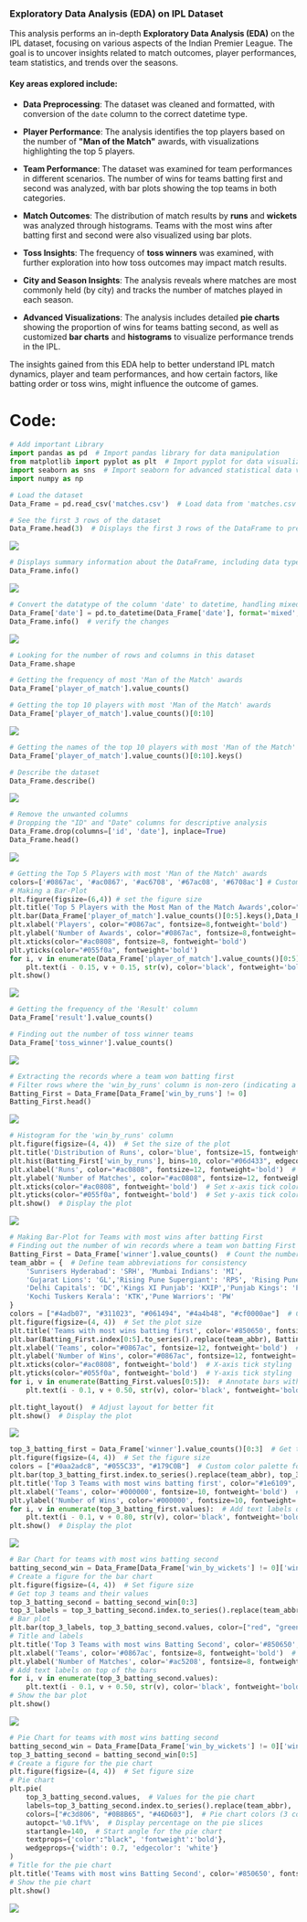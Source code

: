 ### **Exploratory Data Analysis (EDA) on IPL Dataset**

This analysis performs an in-depth **Exploratory Data Analysis (EDA)** on the IPL dataset, focusing on various aspects of the Indian Premier League. The goal is to uncover insights related to match outcomes, player performances, team statistics, and trends over the seasons.

#### Key areas explored include:

* **Data Preprocessing**: The dataset was cleaned and formatted, with conversion of the `date` column to the correct datetime type.

* **Player Performance**: The analysis identifies the top players based on the number of **"Man of the Match"** awards, with visualizations highlighting the top 5 players.

* **Team Performance**: The dataset was examined for team performances in different scenarios. The number of wins for teams batting first and second was analyzed, with bar plots showing the top teams in both categories.

* **Match Outcomes**: The distribution of match results by **runs** and **wickets** was analyzed through histograms. Teams with the most wins after batting first and second were also visualized using bar plots.

* **Toss Insights**: The frequency of **toss winners** was examined, with further exploration into how toss outcomes may impact match results.

* **City and Season Insights**: The analysis reveals where matches are most commonly held (by city) and tracks the number of matches played in each season.

* **Advanced Visualizations**: The analysis includes detailed **pie charts** showing the proportion of wins for teams batting second, as well as customized **bar charts** and **histograms** to visualize performance trends in the IPL.

The insights gained from this EDA help to better understand IPL match dynamics, player and team performances, and how certain factors, like batting order or toss wins, might influence the outcome of games.


# Code: 
```python
# Add important Library
import pandas as pd  # Import pandas library for data manipulation
from matplotlib import pyplot as plt  # Import pyplot for data visualization
import seaborn as sns  # Import seaborn for advanced statistical data visualization
import numpy as np
```

```python
# Load the dataset
Data_Frame = pd.read_csv('matches.csv')  # Load data from 'matches.csv' into a pandas DataFrame
```

```python
# See the first 3 rows of the dataset
Data_Frame.head(3)  # Displays the first 3 rows of the DataFrame to preview the data
```
![](https://github.com/Its-Deepak-Choudhary/IPL/blob/master/images/1.png)

```python
# Displays summary information about the DataFrame, including data types and non-null counts
Data_Frame.info()  
```
![](https://github.com/Its-Deepak-Choudhary/IPL/blob/master/images/2.png)

```python
# Convert the datatype of the column 'date' to datetime, handling mixed formats and assuming day-first
Data_Frame['date'] = pd.to_datetime(Data_Frame['date'], format='mixed', dayfirst=True)  
Data_Frame.info()  # verify the changes
```
![](https://github.com/Its-Deepak-Choudhary/IPL/blob/master/images/3.png)

```python
# Looking for the number of rows and columns in this dataset
Data_Frame.shape
```
```python
# Getting the frequency of most 'Man of the Match' awards 
Data_Frame['player_of_match'].value_counts()
```
```python
# Getting the top 10 players with most 'Man of the Match' awards 
Data_Frame['player_of_match'].value_counts()[0:10]
```
![](https://github.com/Its-Deepak-Choudhary/IPL/blob/master/images/4.png)

```python
# Getting the names of the top 10 players with most 'Man of the Match' awards
Data_Frame['player_of_match'].value_counts()[0:10].keys()
```
```python
# Describe the dataset
Data_Frame.describe()
```
![](https://github.com/Its-Deepak-Choudhary/IPL/blob/master/images/5.png)

```python
# Remove the unwanted columns
# Dropping the "ID" and "Date" columns for descriptive analysis
Data_Frame.drop(columns=['id', 'date'], inplace=True)
Data_Frame.head()
```
![](https://github.com/Its-Deepak-Choudhary/IPL/blob/master/images/6.png)

```python
# Getting the Top 5 Players with most 'Man of the Match' awards
colors=['#0867ac', '#ac0867', '#ac6708', '#67ac08', '#6708ac'] # Custom colors
# Making a Bar-Plot 
plt.figure(figsize=(6,4)) # set the figure size
plt.title('Top 5 Players with the Most Man of the Match Awards',color="#ac0867", fontsize=10,fontweight='bold') # Title of the plot
plt.bar(Data_Frame['player_of_match'].value_counts()[0:5].keys(),Data_Frame['player_of_match'].value_counts()[0:5], color=colors)
plt.xlabel('Players', color="#0867ac", fontsize=8,fontweight='bold')
plt.ylabel('Number of Awards', color="#0867ac", fontsize=8,fontweight='bold')
plt.xticks(color="#ac0808", fontsize=8, fontweight='bold')
plt.yticks(color="#055f0a", fontweight='bold')
for i, v in enumerate(Data_Frame['player_of_match'].value_counts()[0:5]):
    plt.text(i - 0.15, v + 0.15, str(v), color='black', fontweight='bold')
plt.show()
```
![](https://github.com/Its-Deepak-Choudhary/IPL/blob/master/images/7.png)

```python
# Getting the frequency of the 'Result' column
Data_Frame['result'].value_counts()
```
```python
# Finding out the number of toss winner teams
Data_Frame['toss_winner'].value_counts()
```
![](https://github.com/Its-Deepak-Choudhary/IPL/blob/master/images/8.png)

```python
# Extracting the records where a team won batting first
# Filter rows where the 'win_by_runs' column is non-zero (indicating a win by batting first)
Batting_First = Data_Frame[Data_Frame['win_by_runs'] != 0]  
Batting_First.head()  
```
![](https://github.com/Its-Deepak-Choudhary/IPL/blob/master/images/9.png)

```python
# Histogram for the 'win_by_runs' column
plt.figure(figsize=(4, 4))  # Set the size of the plot
plt.title('Distribution of Runs', color='blue', fontsize=15, fontweight='bold')  # Set the title of the plot
plt.hist(Batting_First['win_by_runs'], bins=10, color="#06d433", edgecolor='black')  # Plot a histogram of 'win_by_runs' with 10 bins, green bars, and black edges
plt.xlabel('Runs', color="#ac0808", fontsize=12, fontweight='bold')  # Label the x-axis as 'Runs'
plt.ylabel('Number of Matches', color="#ac0808", fontsize=12, fontweight='bold')  # Label the y-axis as 'Number of Matches'
plt.xticks(color="#ac0808", fontweight='bold')  # Set x-axis tick color and font weight
plt.yticks(color="#055f0a", fontweight='bold')  # Set y-axis tick color and font weight
plt.show()  # Display the plot
```
![](https://github.com/Its-Deepak-Choudhary/IPL/blob/master/images/10.png)

```python
# Making Bar-Plot for Teams with most wins after batting First
# Finding out the number of win records where a team won batting First
Batting_First = Data_Frame['winner'].value_counts()  # Count the number of wins for each team
team_abbr = {  # Define team abbreviations for consistency
    'Sunrisers Hyderabad': 'SRH', 'Mumbai Indians': 'MI',
    'Gujarat Lions': 'GL','Rising Pune Supergiant': 'RPS', 'Rising Pune Supergiants': 'RPS', 'Royal Challengers Bangalore': 'RCB','Kolkata Knight Riders': 'KKR','Delhi Daredevils': 'DD',
    'Delhi Capitals': 'DC','Kings XI Punjab': 'KXIP','Punjab Kings': 'PBKS', 'Chennai Super Kings': 'CSK','Rajasthan Royals': 'RR','Deccan Chargers': 'DCG',
    'Kochi Tuskers Kerala': 'KTK','Pune Warriors': 'PW'
}
colors = ["#4adb07", "#311023", "#061494", "#4a4b48", "#cf0000ae"]  # Color palette for the bars
plt.figure(figsize=(4, 4))  # Set the plot size
plt.title('Teams with most wins batting first', color='#850650', fontsize=10, fontweight='bold')  # Set the title of the plot
plt.bar(Batting_First.index[0:5].to_series().replace(team_abbr), Batting_First.values[0:5], color=colors)  # Bar plot for top 5 teams
plt.xlabel('Teams', color="#0867ac", fontsize=12, fontweight='bold')  # X-axis label
plt.ylabel('Number of Wins', color="#0867ac", fontsize=12, fontweight='bold')  # Y-axis label
plt.xticks(color="#ac0808", fontweight='bold')  # X-axis tick styling
plt.yticks(color="#055f0a", fontweight='bold')  # Y-axis tick styling
for i, v in enumerate(Batting_First.values[0:5]):  # Annotate bars with values
    plt.text(i - 0.1, v + 0.50, str(v), color='black', fontweight='bold')  # Place text on top of bars
    
plt.tight_layout()  # Adjust layout for better fit
plt.show()  # Display the plot
```
![](https://github.com/Its-Deepak-Choudhary/IPL/blob/master/images/11.png)

```python
top_3_batting_first = Data_Frame['winner'].value_counts()[0:3]  # Get top 3 teams with most wins batting first
plt.figure(figsize=(4, 4))  # Set the figure size
colors = ["#0aa2adc8", "#055C33", "#179C0B"]  # Custom color palette for the bars
plt.bar(top_3_batting_first.index.to_series().replace(team_abbr), top_3_batting_first.values, color=colors)  # Bar plot for top 3 teams
plt.title('Top 3 Teams with most wins batting first', color="#1e6109", fontsize=10, fontweight='bold')  # Title of the plot
plt.xlabel('Teams', color='#000000', fontsize=10, fontweight='bold')  # X-axis label
plt.ylabel('Number of Wins', color='#000000', fontsize=10, fontweight='bold')  # Y-axis label
for i, v in enumerate(top_3_batting_first.values):  # Add text labels on top of the bars
    plt.text(i - 0.1, v + 0.80, str(v), color='black', fontweight='bold')  # Display number of wins above each bar
plt.show()  # Display the plot
```
![](https://github.com/Its-Deepak-Choudhary/IPL/blob/master/images/12.png)

```python
# Bar Chart for teams with most wins batting second
batting_second_win = Data_Frame[Data_Frame['win_by_wickets'] != 0]['winner'].value_counts()  # Count wins for teams batting second
# Create a figure for the bar chart
plt.figure(figsize=(4, 4))  # Set figure size
# Get top 3 teams and their values
top_3_batting_second = batting_second_win[0:3]
top_3_labels = top_3_batting_second.index.to_series().replace(team_abbr)
# Bar plot
plt.bar(top_3_labels, top_3_batting_second.values, color=["red", "green", "blue"])  # Bar chart
# Title and labels
plt.title('Top 3 Teams with most wins Batting Second', color='#850650', fontsize=10, fontweight='bold')  # Title for the bar chart
plt.xlabel('Teams', color='#0867ac', fontsize=8, fontweight='bold')  # X-axis label
plt.ylabel('Number of Matches', color='#ac5208', fontsize=8, fontweight='bold')  # Y-axis label
# Add text labels on top of the bars
for i, v in enumerate(top_3_batting_second.values):
    plt.text(i - 0.1, v + 0.50, str(v), color='black', fontweight='bold')  # Annotate bars
# Show the bar plot
plt.show()
```
![](https://github.com/Its-Deepak-Choudhary/IPL/blob/master/images/13.png)

```python
# Pie Chart for teams with most wins batting second
batting_second_win = Data_Frame[Data_Frame['win_by_wickets'] != 0]['winner'].value_counts()  # Count wins for teams batting second
top_3_batting_second = batting_second_win[0:5]
# Create a figure for the pie chart
plt.figure(figsize=(4, 4))  # Set figure size
# Pie chart
plt.pie(
    top_3_batting_second.values,  # Values for the pie chart
    labels=top_3_batting_second.index.to_series().replace(team_abbr),  # Labels for teams
    colors=["#c3d806", "#0B8B65", "#46D603"],  # Pie chart colors (3 colors for 3 teams)
    autopct='%0.1f%%',  # Display percentage on the pie slices
    startangle=140,  # Start angle for the pie chart
    textprops={'color':"black", 'fontweight':'bold'}, 
    wedgeprops={'width': 0.7, 'edgecolor': 'white'}  
)
# Title for the pie chart
plt.title('Teams with most wins Batting Second', color='#850650', fontsize=10, fontweight='bold')
# Show the pie chart
plt.show()
```
![](https://github.com/Its-Deepak-Choudhary/IPL/blob/master/images/14.png)
